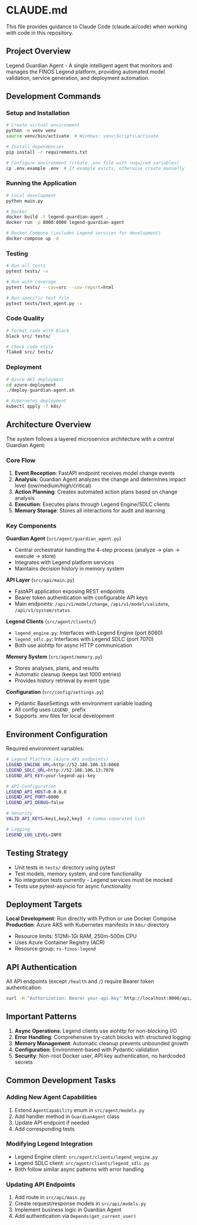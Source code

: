 # CLAUDE.md

This file provides guidance to Claude Code (claude.ai/code) when working with code in this repository.

## Project Overview

Legend Guardian Agent - A single intelligent agent that monitors and manages the FINOS Legend platform, providing automated model validation, service generation, and deployment automation.

## Development Commands

### Setup and Installation
```bash
# Create virtual environment
python -m venv venv
source venv/bin/activate  # Windows: venv\Scripts\activate

# Install dependencies
pip install -r requirements.txt

# Configure environment (create .env file with required variables)
cp .env.example .env  # If example exists, otherwise create manually
```

### Running the Application
```bash
# Local development
python main.py

# Docker
docker build -t legend-guardian-agent .
docker run -p 8000:8000 legend-guardian-agent

# Docker Compose (includes Legend services for development)
docker-compose up -d
```

### Testing
```bash
# Run all tests
pytest tests/ -v

# Run with coverage
pytest tests/ --cov=src --cov-report=html

# Run specific test file
pytest tests/test_agent.py -v
```

### Code Quality
```bash
# Format code with Black
black src/ tests/

# Check code style
flake8 src/ tests/
```

### Deployment
```bash
# Azure AKS deployment
cd azure-deployment
./deploy-guardian-agent.sh

# Kubernetes deployment
kubectl apply -f k8s/
```

## Architecture Overview

The system follows a layered microservice architecture with a central Guardian Agent:

### Core Flow
1. **Event Reception**: FastAPI endpoint receives model change events
2. **Analysis**: Guardian Agent analyzes the change and determines impact level (low/medium/high/critical)
3. **Action Planning**: Creates automated action plans based on change analysis
4. **Execution**: Executes plans through Legend Engine/SDLC clients
5. **Memory Storage**: Stores all interactions for audit and learning

### Key Components

**Guardian Agent** (`src/agent/guardian_agent.py`)
- Central orchestrator handling the 4-step process (analyze → plan → execute → store)
- Integrates with Legend platform services
- Maintains decision history in memory system

**API Layer** (`src/api/main.py`)
- FastAPI application exposing REST endpoints
- Bearer token authentication with configurable API keys
- Main endpoints: `/api/v1/model/change`, `/api/v1/model/validate`, `/api/v1/system/status`

**Legend Clients** (`src/agent/clients/`)
- `legend_engine.py`: Interfaces with Legend Engine (port 6060)
- `legend_sdlc.py`: Interfaces with Legend SDLC (port 7070)
- Both use aiohttp for async HTTP communication

**Memory System** (`src/agent/memory.py`)
- Stores analyses, plans, and results
- Automatic cleanup (keeps last 1000 entries)
- Provides history retrieval by event type

**Configuration** (`src/config/settings.py`)
- Pydantic BaseSettings with environment variable loading
- All config uses `LEGEND_` prefix
- Supports .env files for local development

## Environment Configuration

Required environment variables:
```bash
# Legend Platform (Azure AKS endpoints)
LEGEND_ENGINE_URL=http://52.186.106.13:6060
LEGEND_SDLC_URL=http://52.186.106.13:7070
LEGEND_API_KEY=your-legend-api-key

# API Configuration
LEGEND_API_HOST=0.0.0.0
LEGEND_API_PORT=8000
LEGEND_API_DEBUG=false

# Security
VALID_API_KEYS=key1,key2,key3  # Comma-separated list

# Logging
LEGEND_LOG_LEVEL=INFO
```

## Testing Strategy

- Unit tests in `tests/` directory using pytest
- Test models, memory system, and core functionality
- No integration tests currently - Legend services must be mocked
- Tests use pytest-asyncio for async functionality

## Deployment Targets

**Local Development**: Run directly with Python or use Docker Compose
**Production**: Azure AKS with Kubernetes manifests in `k8s/` directory
- Resource limits: 512Mi-1Gi RAM, 250m-500m CPU
- Uses Azure Container Registry (ACR)
- Resource group: `rs-finos-legend`

## API Authentication

All API endpoints (except `/health` and `/`) require Bearer token authentication:
```bash
curl -H "Authorization: Bearer your-api-key" http://localhost:8000/api/v1/model/change
```

## Important Patterns

1. **Async Operations**: Legend clients use aiohttp for non-blocking I/O
2. **Error Handling**: Comprehensive try-catch blocks with structured logging
3. **Memory Management**: Automatic cleanup prevents unbounded growth
4. **Configuration**: Environment-based with Pydantic validation
5. **Security**: Non-root Docker user, API key authentication, no hardcoded secrets

## Common Development Tasks

### Adding New Agent Capabilities
1. Extend `AgentCapability` enum in `src/agent/models.py`
2. Add handler method in `GuardianAgent` class
3. Update API endpoint if needed
4. Add corresponding tests

### Modifying Legend Integration
- Legend Engine client: `src/agent/clients/legend_engine.py`
- Legend SDLC client: `src/agent/clients/legend_sdlc.py`
- Both follow similar async patterns with error handling

### Updating API Endpoints
1. Add route in `src/api/main.py`
2. Create request/response models in `src/api/models.py`
3. Implement business logic in Guardian Agent
4. Add authentication via `Depends(get_current_user)`